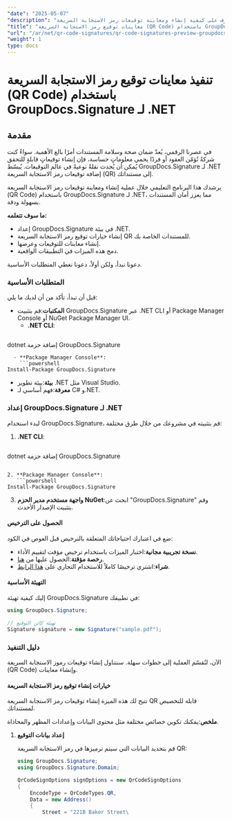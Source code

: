 ```yaml
---
"date": "2025-05-07"
"description": "تعرف على كيفية إنشاء ومعاينة توقيعات رمز الاستجابة السريعة QR في مستنداتك باستخدام GroupDocs.Signature لـ .NET، مما يعزز الأمان والمصداقية."
"title": "معاينات توقيع رمز الاستجابة السريعة (QR Code) باستخدام GroupDocs.Signature لـ .NET - دليل شامل"
"url": "/ar/net/qr-code-signatures/qr-code-signatures-preview-groupdocs-signature-net/"
"weight": 1
type: docs
---
```

# تنفيذ معاينات توقيع رمز الاستجابة السريعة (QR Code) باستخدام GroupDocs.Signature لـ .NET

## مقدمة

في عصرنا الرقمي، يُعدّ ضمان صحة وسلامة المستندات أمرًا بالغ الأهمية. سواءً كنت شركةً تُؤمّن العقود أو فردًا يحمي معلوماتٍ حساسة، فإن إنشاء توقيعاتٍ قابلةٍ للتحقق يُمكن أن يُحدث نقلةً نوعيةً في عالم التوقيعات. يُبسّط GroupDocs.Signature لـ .NET إضافة توقيعات رمز الاستجابة السريعة (QR) إلى مستنداتك.

يرشدك هذا البرنامج التعليمي خلال عملية إنشاء ومعاينة توقيعات رمز الاستجابة السريعة (QR Code) باستخدام GroupDocs.Signature لـ .NET، مما يعزز أمان المستندات بسهولة ودقة.

**ما سوف تتعلمه:**
- إعداد GroupDocs.Signature في بيئة .NET.
- إنشاء خيارات توقيع رمز الاستجابة السريعة QR للمستندات الخاصة بك.
- إنشاء معاينات للتوقيعات وعرضها.
- دمج هذه الميزات في التطبيقات الواقعية.

دعونا نبدأ، ولكن أولاً، دعونا نغطي المتطلبات الأساسية.

### المتطلبات الأساسية

قبل أن تبدأ، تأكد من أن لديك ما يلي:
- **المكتبات**:قم بتثبيت GroupDocs.Signature عبر .NET CLI أو Package Manager Console أو NuGet Package Manager UI.
  - **.NET CLI**:
    ```shell
dotnet إضافة حزمة GroupDocs.Signature
```
  - **Package Manager Console**:
    ```powershell
Install-Package GroupDocs.Signature
```
- **بيئة**:بيئة تطوير .NET مثل Visual Studio.
- **معرفة**:فهم أساسي لـ C# و.NET.

### إعداد GroupDocs.Signature لـ .NET

لبدء استخدام GroupDocs.Signature، قم بتثبيته في مشروعك من خلال طرق مختلفة:

1. **.NET CLI**:
   ```shell
dotnet إضافة حزمة GroupDocs.Signature
```

2. **Package Manager Console**:
   ```powershell
Install-Package GroupDocs.Signature
```

3. **واجهة مستخدم مدير الحزم NuGet**:ابحث عن "GroupDocs.Signature" وقم بتثبيت الإصدار الأحدث.

#### الحصول على الترخيص

ضع في اعتبارك احتياجاتك المتعلقة بالترخيص قبل الغوص في الكود:
- **نسخة تجريبية مجانية**:اختبار الميزات باستخدام ترخيص مؤقت لتقييم الأداء.
- **رخصة مؤقتة**:الحصول عليها من [هنا](https://purchase.groupdocs.com/temporary-license/).
- **شراء**:اشتري ترخيصًا كاملاً للاستخدام التجاري على [هذا الرابط](https://purchase.groupdocs.com/buy).

#### التهيئة الأساسية

إليك كيفية تهيئة GroupDocs.Signature في تطبيقك:

```csharp
using GroupDocs.Signature;

// تهيئة كائن التوقيع
Signature signature = new Signature("sample.pdf");
```

### دليل التنفيذ

الآن، لنُقسّم العملية إلى خطوات سهلة. سنتناول إنشاء توقيعات رموز الاستجابة السريعة (QR Code) وإنشاء معاينات.

#### خيارات إنشاء توقيع رمز الاستجابة السريعة

تتيح لك هذه الميزة إنشاء توقيعات رمز الاستجابة السريعة QR قابلة للتخصيص لمستنداتك.

**ملخص**:يمكنك تكوين خصائص مختلفة مثل محتوى البيانات وإعدادات المظهر والمحاذاة.

1. **إعداد بيانات التوقيع**
   
   قم بتحديد البيانات التي سيتم ترميزها في رمز الاستجابة السريعة QR:
   
   ```csharp
   using GroupDocs.Signature;
   using GroupDocs.Signature.Domain;

   QrCodeSignOptions signOptions = new QrCodeSignOptions
   {
       EncodeType = QrCodeTypes.QR,
       Data = new Address()
       {
           Street = "221B Baker Street\